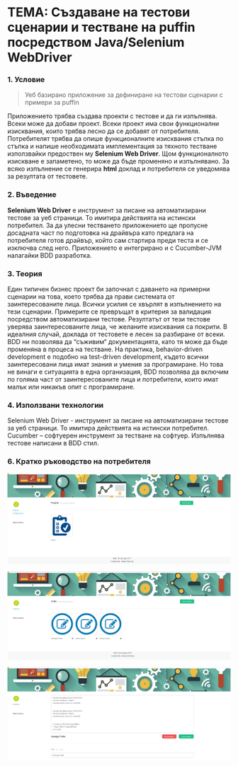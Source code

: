 # ТЕМА:  Създаване на тестови сценарии и тестване на puffin посредством Java/Selenium WebDriver

### 1. Условие

> Уеб базирано приложение за дефиниране на тестови сценарии с примери за puffin

Приложението трябва създава проекти с тестове и да ги изпълнява. Всеки може да добави проект. Всеки проект има свои функционални изисквания, които трябва лесно да се добавят от потребителя. Потребителят трябва да опише функционалните изисквания стъпка по стъпка и напише необходимата имплементация за тяхното тестване използвайки предоствен му **Selenium Web Driver**. Щом функционалното изискване е запаметено, то може да бъде променяно и изпълнявано. За всяко изпълнение се генерира **html** доклад и потребителя се уведомява за резултата от тестовете.


### 2. Въведение

**Selenium Web Driver** е инструмент за писане на автоматизирани тестове за уеб страници. То имитира действията на истински потребител. За да улесни тестването приложението ще пропусне досадната част по подготовка на драйвъра като предлага на потребителя готов драйвър, който сам стартира преди теста и се изключва след него. Приложението е интегрирано и с Cucumber-JVM налагайки BDD разработка. 

### 3. Теория

Един типичен бизнес проект би започнал с даването на примерни сценарии на това, което трябва да прави системата от заинтересованите лица. Всички усилия се хвърлят в изпълнението на тези сценарии. Примерите се превръщат в критерия за валидация посредством автоматизирани тестове. Резултатът от тези тестове уверява заинтересованите лица, че желаните изисквания са покрити. В идеалния случай, доклада от тестовете е лесен за разбиране от всеки. BDD ни позволява да “съживим“ документацията, като тя може да бъде променяна в процеса на тестване. На практика, behavior-driven development е подобно на test-driven development, където всички заинтересовани лица имат знания и умения за програмиране. Но това не винаги е ситуацията в една организация, BDD позволява да включим по голяма част от заинтересованите лица и потребители, които имат малък или никакъв опит с програмиране. 

### 4. Използвани технологии

Selenium Web Driver - инструмент за писане на автоматизирани тестове за уеб страници. То имитира действията на истински потребител. Cucumber – софтуерен инструмент за тестване на софтуер. Изпълнява тестове написани в BDD стил.

### 6. Кратко ръководство на потребителя

![alt text](https://raw.githubusercontent.com/kalisb/automation-selenium/master/images/projects.png)

![alt text](https://raw.githubusercontent.com/kalisb/automation-selenium/master/images/features.png)

![alt text](https://raw.githubusercontent.com/kalisb/automation-selenium/master/images/results.png)
